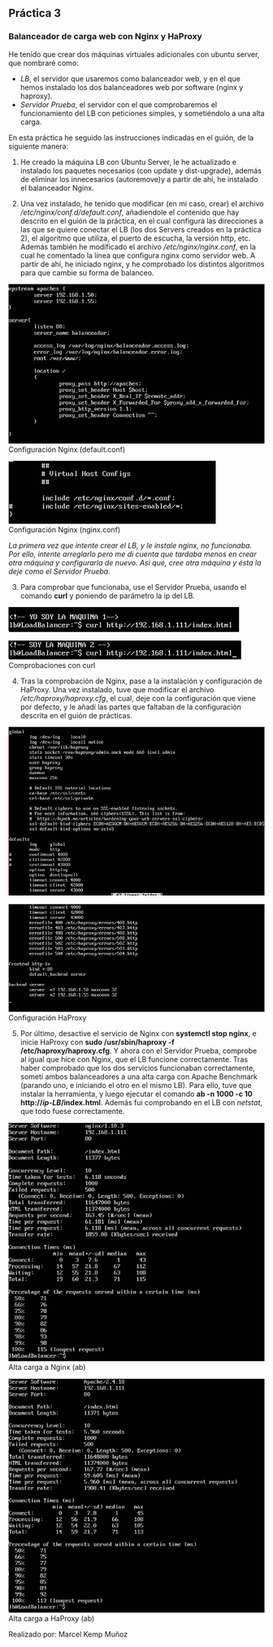 ## Práctica 3
### Balanceador de carga web con Nginx y HaProxy


He tenido que crear dos máquinas virtuales adicionales con ubuntu server, que nombraré como:

- *LB*, el servidor que usaremos como balanceador web, y en el que hemos instalado los dos balanceadores web por software (nginx y haproxy).
- *Servidor Prueba*, el servidor con el que comprobaremos el funcionamiento del LB con peticiones simples, y sometiéndolo a una alta carga.

En esta práctica he seguido las instrucciones indicadas en el guión, de la siguiente manera:

1. He creado la máquina LB con Ubuntu Server, le he actualizado e instalado los paquetes necesarios (con update y dist-upgrade), además de eliminar los innecesarios (autoremove)y a partir de ahí, he instalado el balanceador Nginx.

2. Una vez instalado, he tenido que modificar (en mi caso, crear) el archivo */etc/nginx/conf.d/default.conf*, añadiendole el contenido que hay descrito en el guión de la práctica, en el cual configura las direcciones a las que se quiere conectar el LB (los dos Servers creados en la práctica 2), el algoritmo que utiliza, el puerto de escucha, la versión http, etc. Además también he modificado el archivo */etc/nginx/nginx.conf*, en la cual he comentado la línea que configura nginx como servidor web. A partir de ahí, he iniciado nginx, y he comprobado los distintos algoritmos para que cambie su forma de balanceo.

![img](https://github.com/MarcelKemp/SWAP_1718_ugr/blob/master/practicas/P3/Imagenes/conf_nginx.png)
Configuración Nginx (default.conf)

![img](https://github.com/MarcelKemp/SWAP_1718_ugr/blob/master/practicas/P3/Imagenes/nginx_no_server.png)
Configuración Nginx (nginx.conf)


*La primera vez que intente crear el LB, y le instale nginx, no funcionaba. Por ello, intente arreglarlo pero me di cuenta que tardaba menos en crear otra máquina y configurarla de nuevo. Asi que, cree otra máquina y ésta la deje como el Servidor Prueba.*


3. Para comprobar que funcionaba, use el Servidor Prueba, usando el comando **curl** y poniendo de parámetro la ip del LB. 

![img](https://github.com/MarcelKemp/SWAP_1718_ugr/blob/master/practicas/P3/Imagenes/Resp_1.png)

![img](https://github.com/MarcelKemp/SWAP_1718_ugr/blob/master/practicas/P3/Imagenes/Resp_2.png)
Comprobaciones con curl


4. Tras la comprobación de Nginx, pase a la instalación y configuración de HaProxy. Una vez instalado, tuve que modificar el archivo */etc/haproxy/haproxy.cfg*, el cual, deje con la configuración que viene por defecto, y le añadí las partes que faltaban de la configuración descrita en el guión de prácticas.

![img](https://github.com/MarcelKemp/SWAP_1718_ugr/blob/master/practicas/P3/Imagenes/haproxy1.png)

![img](https://github.com/MarcelKemp/SWAP_1718_ugr/blob/master/practicas/P3/Imagenes/haproxy2.png)
Configuración HaProxy


5. Por último, desactive el servicio de Nginx con **systemctl stop nginx**, e inicie HaProxy con **sudo /usr/sbin/haproxy -f /etc/haproxy/haproxy.cfg**. Y ahora con el Servidor Prueba, comprobe al igual que hice con Nginx, que el LB funcione correctamente. Tras haber comprobado que los dos servicios funcionaban correctamente, sometí ambos balanceadores a una alta carga con Apache Benchmark (parando uno, e iniciando el otro en el mismo LB). Para ello, tuve que instalar la herramienta, y luego ejecutar el comando **ab -n 1000 -c 10 http://*ip-LB*/index.html**. Además fui comprobando en el LB con *netstat*, que todo fuese correctamente.

![img](https://github.com/MarcelKemp/SWAP_1718_ugr/blob/master/practicas/P3/Imagenes/ab_nginx.png)
Alta carga a Nginx (ab)

![img](https://github.com/MarcelKemp/SWAP_1718_ugr/blob/master/practicas/P3/Imagenes/ab_haproxy.png)
Alta carga a HaProxy (ab)


Realizado por: Marcel Kemp Muñoz


